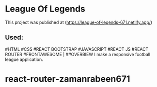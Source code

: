 # League Of Legends

This project was published at (https://league-of-legends-671.netlify.app/)

## Used: 
#HTML #CSS #REACT BOOTSTRAP #JAVASCRIPT #REACT JS #REACT ROUTER #FRONTAWESOME |
##OVERBIEW
I make a responsive football league application. 

# react-router-zamanrabeen671
